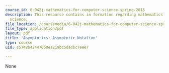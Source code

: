 ```yaml
---
course_id: 6-042j-mathematics-for-computer-science-spring-2015
description: This resource contains in formation regarding mathematics for computer
  science.
file_location: /coursemedia/6-042j-mathematics-for-computer-science-spring-2015/c5748b424476b0ea219bc5dadbc7eee7_MIT6_042JS16_AsymNotation.pdf
file_type: application/pdf
layout: pdf
title: 'Asymptotics: Asymptotic Notation'
type: course
uid: c5748b424476b0ea219bc5dadbc7eee7

---
```

None